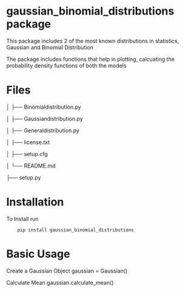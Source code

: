 # gaussian_binomial_distributions package

This package includes 2 of the most known distributions in statistics, Gaussian
and Binomial Distribution

The package includes functions that help in plotting, calcuating the probability density functions 
of both the models

# Files

│   ├── Binomialdistribution.py

│   ├── Gaussiandistribution.py

│   ├── Generaldistribution.py

│   ├── license.txt

│   ├── setup.cfg

│   └── README.md

├── setup.py

# Installation

To Install run
```
	pip install gaussian_binomial_distributions
```

# Basic Usage

Create a Gaussian Object
gaussian = Gaussian()

Calculate Mean
gaussian.calculate_mean()

